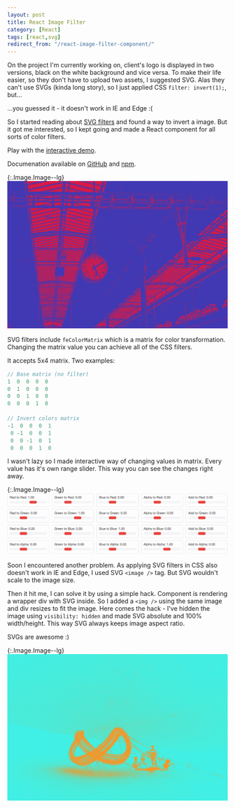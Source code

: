 ```yaml
---
layout: post
title: React Image Filter
category: [React]
tags: [react,svg]
redirect_from: "/react-image-filter-component/"
---
```


On the project I'm currently working on, client's logo is displayed in two versions,
black on the white background and vice versa.
To make their life easier, so they don't have to upload two assets, I suggested SVG.
Alas they can't use SVGs (kinda long story), so I just applied CSS `filter: invert(1);`, but...

...you guessed it - it doesn't work in IE and Edge :(

So I started reading about [SVG filters](https://developer.mozilla.org/en/docs/Web/SVG/Element/filter)
and found a way to invert a image. But it got me interested,
so I kept going and made a React component for all sorts of color filters.

Play with the [interactive demo](https://stanko.github.io/react-image-filter/).

Documenation available on [GitHub](https://github.com/Stanko/react-image-filter) and [npm](https://www.npmjs.com/package/react-image-filter).

{:.Image.Image--lg}
[![Demo](/public/img/image-filter-1.jpg)](https://stanko.github.io/react-image-filter/)

<!--more-->

SVG filters include `feColorMatrix` which is a matrix for color transformation.
Changing the matrix value you can achieve all of the CSS filters.

It accepts 5x4 matrix. Two examples:

```javascript
// Base matrix (no filter)
1  0  0  0  0
0  1  0  0  0
0  0  1  0  0
0  0  0  1  0

// Invert colors matrix
-1  0  0  0  1
 0 -1  0  0  1
 0  0 -1  0  1
 0  0  0  1  0
```

I wasn't lazy so I made interactive way of changing values in matrix.
Every value has it's own range slider. This way you can see the changes right away.

{:.Image.Image--lg}
![Controls](/public/img/image-filter-controls.png)

Soon I encountered another problem.
As applying SVG filters in CSS also doesn't work in IE and Edge, I used SVG `<image />` tag.
But SVG wouldn't scale to the image size.

Then it hit me, I can solve it by using a simple hack. Component is rendering a wrapper div with SVG inside.
So I added a `<img />` using the same image and div resizes to fit the image.
Here comes the hack - I've hidden the image using `visibility: hidden` and made SVG absolute and 100% width/height.
This way SVG always keeps image aspect ratio.

SVGs are awesome :)

{:.Image.Image--lg}
[![Demo](/public/img/image-filter-2.jpg)](https://stanko.github.io/react-image-filter/)
